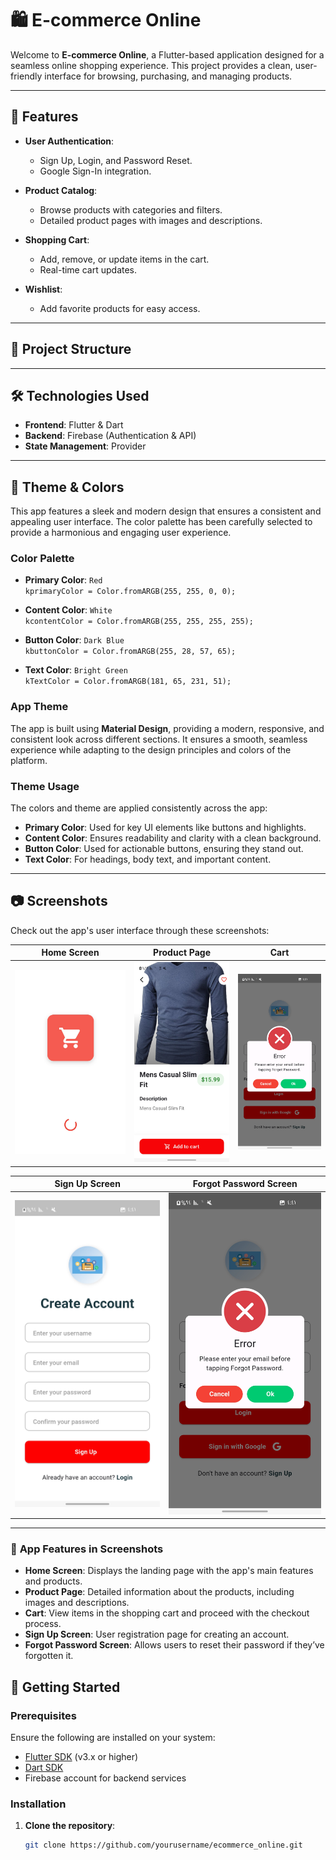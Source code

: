 # 🛍️ **E-commerce Online**

Welcome to **E-commerce Online**, a Flutter-based application designed for a seamless online shopping experience. This project provides a clean, user-friendly interface for browsing, purchasing, and managing products.

---

## 🎯 **Features**

- **User Authentication**:
  - Sign Up, Login, and Password Reset.
  - Google Sign-In integration.

- **Product Catalog**:
  - Browse products with categories and filters.
  - Detailed product pages with images and descriptions.

- **Shopping Cart**:
  - Add, remove, or update items in the cart.
  - Real-time cart updates.

- **Wishlist**:
  - Add favorite products for easy access.

---

## 📂 **Project Structure**

---

## 🛠️ **Technologies Used**

- **Frontend**: Flutter & Dart
- **Backend**: Firebase (Authentication & API)
- **State Management**: Provider 

---

## 🎨 **Theme & Colors**

This app features a sleek and modern design that ensures a consistent and appealing user interface. The color palette has been carefully selected to provide a harmonious and engaging user experience.

### **Color Palette**
- **Primary Color**: `Red`  
  `kprimaryColor = Color.fromARGB(255, 255, 0, 0);`
  
- **Content Color**: `White`  
  `kcontentColor = Color.fromARGB(255, 255, 255, 255);`

- **Button Color**: `Dark Blue`  
  `kbuttonColor = Color.fromARGB(255, 28, 57, 65);`

- **Text Color**: `Bright Green`  
  `kTextColor = Color.fromARGB(181, 65, 231, 51);`

### **App Theme**
The app is built using **Material Design**, providing a modern, responsive, and consistent look across different sections. It ensures a smooth, seamless experience while adapting to the design principles and colors of the platform.

### **Theme Usage**
The colors and theme are applied consistently across the app:
- **Primary Color**: Used for key UI elements like buttons and highlights.
- **Content Color**: Ensures readability and clarity with a clean background.
- **Button Color**: Used for actionable buttons, ensuring they stand out.
- **Text Color**: For headings, body text, and important content.
---

## 📷 **Screenshots**

Check out the app's user interface through these screenshots:

| Home Screen                                                                 | Product Page                                                               | Cart                                                                       |
|:-----------------------------------------------------------------------------:|:---------------------------------------------------------------------------:|:---------------------------------------------------------------------------:|
| ![Home Screen](https://github.com/Farea-Al-Dhelaa/e-commerce-online/blob/main/assets/screen%20shoot/splash.jpg) | ![Product Page](https://github.com/Farea-Al-Dhelaa/e-commerce-online/blob/main/assets/screen%20shoot/details.jpg) | ![Cart](https://github.com/Farea-Al-Dhelaa/e-commerce-online/blob/main/assets/screen%20shoot/forget%20password.jpg) |

| Sign Up Screen                                                              | Forgot Password Screen                                                      |
|:-----------------------------------------------------------------------------:|:---------------------------------------------------------------------------:|
| ![Sign Up](https://github.com/Farea-Al-Dhelaa/e-commerce-online/blob/main/assets/screen%20shoot/signup.jpg) | ![Forgot Password](https://github.com/Farea-Al-Dhelaa/e-commerce-online/blob/main/assets/screen%20shoot/forget%20password.jpg) |

---

### 📱 **App Features in Screenshots**

- **Home Screen**: Displays the landing page with the app's main features and products.
- **Product Page**: Detailed information about the products, including images and descriptions.
- **Cart**: View items in the shopping cart and proceed with the checkout process.
- **Sign Up Screen**: User registration page for creating an account.
- **Forgot Password Screen**: Allows users to reset their password if they’ve forgotten it.



## 🚀 **Getting Started**

### Prerequisites

Ensure the following are installed on your system:
- [Flutter SDK](https://dart.dev/get-dart/archive) (v3.x or higher)
- [Dart SDK](https://dart.dev/get-dart/archive)
- Firebase account for backend services

### Installation

1. **Clone the repository**:
   ```bash
   git clone https://github.com/yourusername/ecommerce_online.git

